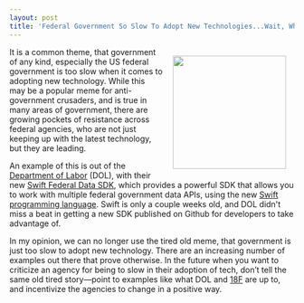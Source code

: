 ```yaml
---
layout: post
title: 'Federal Government So Slow To Adopt New Technologies...Wait, What, A Swift API SDK?'
---
```

<p><a href="https://github.com/USDepartmentofLabor/Swift-Federal-Data-SDK"><img style="padding: 15px;" src="http://federal-government.apievangelist.com/images/logos/labor.png" alt="" width="200" align="right" /></a></p>
<p>It is a common theme, that government of any kind, especially the US federal government is too slow when it comes to adopting new technology. While this may be a popular meme for anti-government crusaders, and is true in many areas of government, there are growing pockets of resistance across federal agencies, who are not just keeping up with the latest technology, but they are leading.</p>
<p>An example of this is out of the <a href="http://www.dol.gov/">Department of Labor</a> (DOL), with their new <a href="https://github.com/USDepartmentofLabor/Swift-Federal-Data-SDK">Swift Federal Data SDK</a>, which provides a powerful SDK that allows you to work with multiple federal government data APIs, using the new <a href="https://developer.apple.com/swift/">Swift programming language</a>. Swift is only a couple weeks old, and DOL didn't miss a beat in getting a new SDK published on Github for developers to take advantage of.</p>
<p>In my opinion, we can no longer use the tired old meme, that government is just too slow to adopt new technology. There are an increasing number of examples out there that prove otherwise. In the future when you want to criticize an agency for being to slow in their adoption of tech, don&rsquo;t tell the same old tired story&mdash;point to examples like what DOL and <a href="https://18f.gsa.gov/">18F</a> are up to, and incentivize the agencies to change in a positive way.</p>